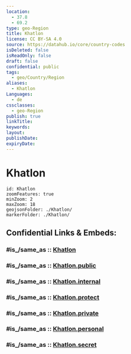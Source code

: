 ```yaml
---
location:
  - 37.8
  - 69.2
type: geo-Region
title: Khatlon
license: CC BY-SA 4.0
source: https://datahub.io/core/country-codes
isDeleted: false
isReadOnly: false
draft: false
confidential: public
tags:
  - geo/Country/Region
aliases:
  - Khatlon
Languages:
  - de
cssclasses:
  - geo-Region
publish: true
linkTitle:
keywords:
layout:
publishDate:
expiryDate:
---
```


# Khatlon

```leaflet
id: Khatlon
zoomFeatures: true 
minZoom: 2 
maxZoom: 18
geojsonFolder: ./Khatlon/
markerFolder: ./Khatlon/
```


## Confidential Links & Embeds: 

### #is_/same_as :: [Khatlon](/_Standards/Earth/Continent/Asia/Asia~Central/Tajikistan/Counties/Khatlon.md) 

### #is_/same_as :: [Khatlon.public](/_public/Earth/Continent/Asia/Asia~Central/Tajikistan/Counties/Khatlon.public.md) 

### #is_/same_as :: [Khatlon.internal](/_internal/Earth/Continent/Asia/Asia~Central/Tajikistan/Counties/Khatlon.internal.md) 

### #is_/same_as :: [Khatlon.protect](/_protect/Earth/Continent/Asia/Asia~Central/Tajikistan/Counties/Khatlon.protect.md) 

### #is_/same_as :: [Khatlon.private](/_private/Earth/Continent/Asia/Asia~Central/Tajikistan/Counties/Khatlon.private.md) 

### #is_/same_as :: [Khatlon.personal](/_personal/Earth/Continent/Asia/Asia~Central/Tajikistan/Counties/Khatlon.personal.md) 

### #is_/same_as :: [Khatlon.secret](/_secret/Earth/Continent/Asia/Asia~Central/Tajikistan/Counties/Khatlon.secret.md)

